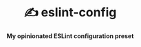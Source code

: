 <div align="center">
    <h1>✍️ eslint-config</h1>
    <strong>My opinionated ESLint configuration preset</strong>
</div>